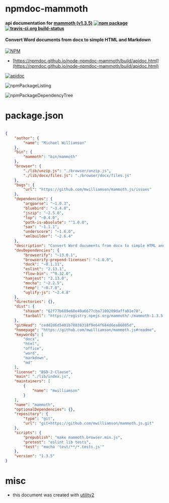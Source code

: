 # npmdoc-mammoth

#### api documentation for  [mammoth (v1.3.5)](https://github.com/mwilliamson/mammoth.js#readme)  [![npm package](https://img.shields.io/npm/v/npmdoc-mammoth.svg?style=flat-square)](https://www.npmjs.org/package/npmdoc-mammoth) [![travis-ci.org build-status](https://api.travis-ci.org/npmdoc/node-npmdoc-mammoth.svg)](https://travis-ci.org/npmdoc/node-npmdoc-mammoth)

#### Convert Word documents from docx to simple HTML and Markdown

[![NPM](https://nodei.co/npm/mammoth.png?downloads=true&downloadRank=true&stars=true)](https://www.npmjs.com/package/mammoth)

- [https://npmdoc.github.io/node-npmdoc-mammoth/build/apidoc.html](https://npmdoc.github.io/node-npmdoc-mammoth/build/apidoc.html)

[![apidoc](https://npmdoc.github.io/node-npmdoc-mammoth/build/screenCapture.buildCi.browser.%252Ftmp%252Fbuild%252Fapidoc.html.png)](https://npmdoc.github.io/node-npmdoc-mammoth/build/apidoc.html)

![npmPackageListing](https://npmdoc.github.io/node-npmdoc-mammoth/build/screenCapture.npmPackageListing.svg)

![npmPackageDependencyTree](https://npmdoc.github.io/node-npmdoc-mammoth/build/screenCapture.npmPackageDependencyTree.svg)



# package.json

```json

{
    "author": {
        "name": "Michael Williamson"
    },
    "bin": {
        "mammoth": "bin/mammoth"
    },
    "browser": {
        "./lib/unzip.js": "./browser/unzip.js",
        "./lib/docx/files.js": "./browser/docx/files.js"
    },
    "bugs": {
        "url": "https://github.com/mwilliamson/mammoth.js/issues"
    },
    "dependencies": {
        "argparse": "~1.0.3",
        "bluebird": "~3.4.0",
        "jszip": "~2.5.0",
        "lop": "~0.4.0",
        "path-is-absolute": "^1.0.0",
        "sax": "~1.1.1",
        "underscore": "~1.6.0",
        "xmlbuilder": "~2.6.4"
    },
    "description": "Convert Word documents from docx to simple HTML and Markdown",
    "devDependencies": {
        "browserify": "~13.0.1",
        "browserify-prepend-licenses": "~1.0.0",
        "duck": "~0.1.11",
        "eslint": "2.13.1",
        "flow-bin": "^0.32.0",
        "hamjest": "2.13.0",
        "mocha": "~2.2.5",
        "temp": "~0.7.0",
        "uglify-js": "~2.4.8"
    },
    "directories": {},
    "dist": {
        "shasum": "62f77b689e60e49a6677cba7109209daffa01e78",
        "tarball": "https://registry.npmjs.org/mammoth/-/mammoth-1.3.5.tgz"
    },
    "gitHead": "cedd2d6d5401b78030318f9e64f684d6ea86085d",
    "homepage": "https://github.com/mwilliamson/mammoth.js#readme",
    "keywords": [
        "docx",
        "html",
        "office",
        "word",
        "markdown",
        "md"
    ],
    "license": "BSD-2-Clause",
    "main": "./lib/index.js",
    "maintainers": [
        {
            "name": "mwilliamson"
        }
    ],
    "name": "mammoth",
    "optionalDependencies": {},
    "repository": {
        "type": "git",
        "url": "git+https://github.com/mwilliamson/mammoth.js.git"
    },
    "scripts": {
        "prepublish": "make mammoth.browser.min.js",
        "pretest": "eslint lib tests",
        "test": "mocha 'test/**/*.tests.js'"
    },
    "version": "1.3.5"
}
```



# misc
- this document was created with [utility2](https://github.com/kaizhu256/node-utility2)
